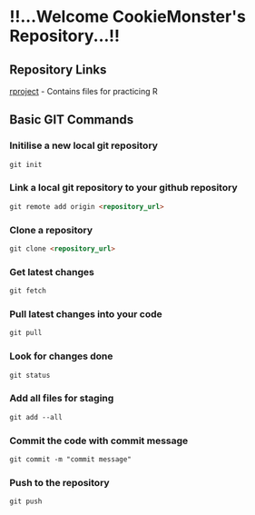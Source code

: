   
# !!...Welcome CookieMonster's Repository...!!

## Repository Links

[rproject](https://kunal15abc.github.io/rproject/) - Contains files for practicing R

## Basic GIT Commands

### Initilise a new local git repository
```markdown
git init
```
### Link a local git repository to your github repository
```markdown
git remote add origin <repository_url>
```

### Clone a repository
```markdown
git clone <repository_url>
```

### Get latest changes
```markdown
git fetch
```

### Pull latest changes into your code
```markdown
git pull
```

### Look for changes done
```markdown
git status
```

### Add all files for staging
```markdown
git add --all
```

### Commit the code with commit message
```markdown
git commit -m "commit message"
```

### Push to the repository
```markdown
git push
```

